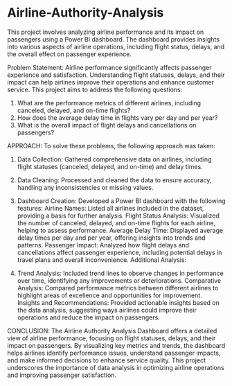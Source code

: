 # Airline-Authority-Analysis
This project involves analyzing airline performance and its impact on passengers using a Power BI dashboard. The dashboard provides insights into various aspects of airline operations, including flight status, delays, and the overall effect on passenger experience.

Problem Statement:
Airline performance significantly affects passenger experience and satisfaction. Understanding flight statuses, delays, and their impact can help airlines improve their operations and enhance customer service. This project aims to address the following questions:
1. What are the performance metrics of different airlines, including canceled, delayed, and on-time flights?
2. How does the average delay time in flights vary per day and per year?
3. What is the overall impact of flight delays and cancellations on passengers?


APPROACH:
To solve these problems, the following approach was taken:

1. Data Collection: Gathered comprehensive data on airlines, including flight statuses (canceled, delayed, and on-time) and delay times.

2. Data Cleaning: Processed and cleaned the data to ensure accuracy, handling any inconsistencies or missing values.

3. Dashboard Creation: Developed a Power BI dashboard with the following features:
Airline Names: Listed all airlines included in the dataset, providing a basis for further analysis.
Flight Status Analysis: Visualized the number of canceled, delayed, and on-time flights for each airline, helping to assess performance.
Average Delay Time: Displayed average delay times per day and per year, offering insights into trends and patterns.
Passenger Impact: Analyzed how flight delays and cancellations affect passenger experience, including potential delays in travel plans and overall inconvenience.
Additional Analysis:

4. Trend Analysis: Included trend lines to observe changes in performance over time, identifying any improvements or deteriorations.
Comparative Analysis: Compared performance metrics between different airlines to highlight areas of excellence and opportunities for improvement.
Insights and Recommendations: Provided actionable insights based on the data analysis, suggesting ways airlines could improve their operations and reduce the impact on passengers.

CONCLUSION:
The Airline Authority Analysis Dashboard offers a detailed view of airline performance, focusing on flight statuses, delays, and their impact on passengers. By visualizing key metrics and trends, the dashboard helps airlines identify performance issues, understand passenger impacts, and make informed decisions to enhance service quality. This project underscores the importance of data analysis in optimizing airline operations and improving passenger satisfaction.
